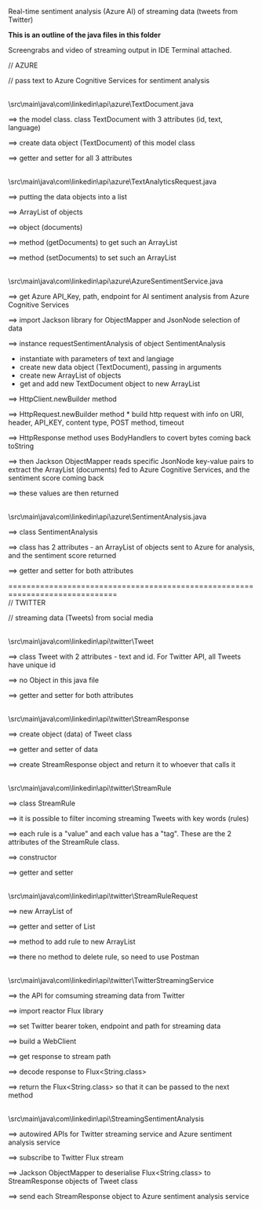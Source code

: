 Real-time sentiment analysis (Azure AI) of streaming data (tweets from Twitter)

<strong>This is an outline of the java files in this folder</strong>

Screengrabs and video of streaming output in IDE Terminal attached. 

// AZURE

// pass text to Azure Cognitive Services for sentiment analysis

<br>
\src\main\java\com\linkedin\api\azure\TextDocument.java

==> the model class. class TextDocument with 3 attributes (id, text, language)

==> create data object (TextDocument) of this model class

==> getter and setter for all 3 attributes

<br>
\src\main\java\com\linkedin\api\azure\TextAnalyticsRequest.java

==> putting the <TextDocumnt> data objects into a list

==> ArrayList of <TextDocument> objects

==> object (documents)

==> method (getDocuments) to get such an ArrayList

==> method (setDocuments) to set such an ArrayList

<br>
\src\main\java\com\linkedin\api\azure\AzureSentimentService.java

==> get Azure API_Key, path, endpoint for AI sentiment analysis from Azure Cognitive Services

==> import Jackson library for ObjectMapper and JsonNode selection of data

==> instance requestSentimentAnalysis of object SentimentAnalysis
	<ul>
		<li> instantiate with parameters of text and langiage </li>
		<li> create new data object (TextDocument), passing in arguments </li>
		<li> create new ArrayList of <TextDocument> objects </li>
		<li> get and add new TextDocument object to new ArrayList </li>
	</ul>
==> HttpClient.newBuilder method

==> HttpRequest.newBuilder method
	* build http request with info on URI, header, API_KEY, content type, POST method, timeout

==> HttpResponse method uses BodyHandlers to covert bytes coming back toString

==> then Jackson ObjectMapper reads specific JsonNode key-value pairs to extract the ArrayList (documents) fed to Azure Cognitive Services, and the sentiment score coming back

==> these values are then returned

<br>
\src\main\java\com\linkedin\api\azure\SentimentAnalysis.java
	
==> class SentimentAnalysis

==> class has 2 attributes - an ArrayList of <TextDocument> objects sent to Azure for analysis, and the sentiment score returned

==> getter and setter for both attributes

==============================================================================
<br>
// TWITTER

// streaming data (Tweets) from social media

<br>
\src\main\java\com\linkedin\api\twitter\Tweet

==> class Tweet with 2 attributes - text and id. For Twitter API, all Tweets have unique id

==> no Object in this java file

==> getter and setter for both attributes 

<br>
\src\main\java\com\linkedin\api\twitter\StreamResponse

==> create object (data) of Tweet class

==> getter and setter of data

==> create StreamResponse object and return it to whoever that calls it

<br>
\src\main\java\com\linkedin\api\twitter\StreamRule

==> class StreamRule

==> it is possible to filter incoming streaming Tweets with key words (rules)

==> each rule is a "value" and each value has a "tag". These are the 2 attributes of the StreamRule class.

==>  constructor

==> getter and setter

<br>
\src\main\java\com\linkedin\api\twitter\StreamRuleRequest

==> new ArrayList of <StreamRule>

==> getter and setter of List<StreamRule>

==> method to add rule to new ArrayList

==> there no method to delete rule, so need to use Postman

<br>	
\src\main\java\com\linkedin\api\twitter\TwitterStreamingService

==> the API for comsuming streaming data from Twitter

==> import reactor Flux library

==> set Twitter bearer token, endpoint and path for streaming data

==> build a WebClient

==> get response to stream path

==> decode response to Flux<String.class>

==> return the Flux<String.class> so that it can be passed to the next method

<br>
\src\main\java\com\linkedin\api\StreamingSentimentAnalysis

==> autowired APIs for Twitter streaming service and Azure sentiment analysis service

==> subscribe to Twitter Flux stream

==> Jackson ObjectMapper to deserialise Flux<String.class> to StreamResponse objects of Tweet class

==> send each StreamResponse object to Azure sentiment analysis service
